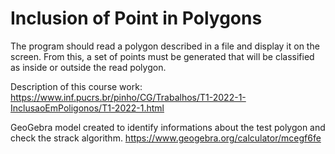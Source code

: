 # Inclusion of Point in Polygons
The program should read a polygon described in a file and display it on the screen. From this, a set of points must be generated that will be classified as inside or outside the read polygon.

Description of this course work:
https://www.inf.pucrs.br/pinho/CG/Trabalhos/T1-2022-1-InclusaoEmPoligonos/T1-2022-1.html

GeoGebra model created to identify informations about the test polygon and check the strack algorithm.
https://www.geogebra.org/calculator/mcegf6fe
